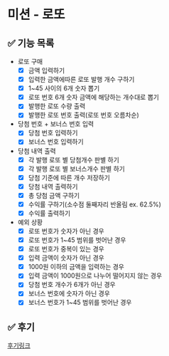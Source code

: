# 미션 - 로또

## ✅ 기능 목록

- 로또 구매
  - [x] 금액 입력하기
  - [x] 입력한 금액에따른 로또 발행 개수 구하기
  - [x] 1~45 사이의 6개 숫자 뽑기
  - [x] 로또 번호 6개 숫자 금액에 해당하는 개수대로 뽑기
  - [x] 발행한 로또 수량 출력
  - [x] 발행한 로또 번호 출력(로또 번호 오름차순)
- 당첨 번호 + 보너스 번호 입력
  - [x] 당첨 번호 입력하기
  - [x] 보너스 번호 입력하기
- 당첨 내역 출력
  - [x] 각 발행 로또 별 당첨개수 판별 하기
  - [x] 각 발행 로또 별 보너스개수 판별 하기
  - [x] 당첨 기준에 따른 개수 저장하기
  - [x] 당첨 내역 출력하기
  - [x] 총 당첨 금액 구하기
  - [x] 수익률 구하기(소수점 둘째자리 반올림 ex. 62.5%)
  - [x] 수익률 출력하기
- 예외 상황
  - [x] 로또 번호가 숫자가 아닌 경우
  - [x] 로또 번호가 1~45 범위를 벗어난 경우
  - [x] 로또 번호가 중복이 있는 경우
  - [x] 입력 금액이 숫자가 아닌 경우
  - [x] 1000원 이하의 금액을 입력하는 경우
  - [x] 입력 금액이 1000원으로 나누어 떨어지지 않는 경우
  - [x] 당첨 번호 개수가 6개가 아닌 경우
  - [x] 보너스 번호에 숫자가 아닌 경우
  - [x] 보너스 번호가 1~45 범위를 벗어난 경우

## ✅ 후기
<a href='https://velog.io/@hoon0123/%EC%9A%B0%ED%85%8C%EC%BD%94-5%EA%B8%B0-%ED%94%84%EB%A6%AC%EC%BD%94%EC%8A%A4-3%EC%A3%BC%EC%B0%A8-%ED%9A%8C%EA%B3%A0'>후기링크</a>
